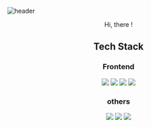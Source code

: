 ![header](https://capsule-render.vercel.app/api?type=transparent&color=auto&height=120&section=header&text=chaeyeon's%20note&animation=fadeIn&fontSize=40)
<div align="center">
Hi, there !

## Tech Stack
### Frontend
<img src="https://img.shields.io/badge/javascript-F7DF1E?style=for-the-badge&logo=HTML5&logoColor=white"> </img>
<img src="https://img.shields.io/badge/HTML5-E34F26?style=for-the-badge&logo=HTML5&logoColor=white"> </img>
<img src="https://img.shields.io/badge/CSS3-1572B6?style=for-the-badge&logo=HTML5&logoColor=white"> </img>
<img src="https://img.shields.io/badge/React-61DAFB?style=for-the-badge&logo=HTML5&logoColor=white"> </img>
### others
<img src="https://img.shields.io/badge/C-A8B9CC?style=for-the-badge&logo=HTML5&logoColor=white"> </img>
<img src="https://img.shields.io/badge/C++-00599C?style=for-the-badge&logo=HTML5&logoColor=white"> </img>
<img src="https://img.shields.io/badge/MYSQL-4479A1?style=for-the-badge&logo=HTML5&logoColor=white"> </img>

</div>
